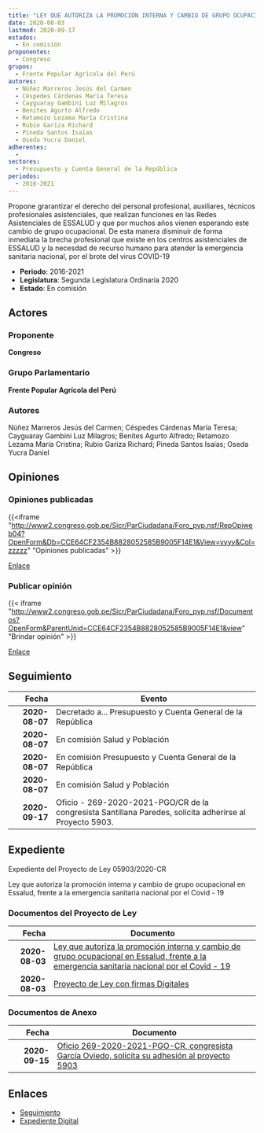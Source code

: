 ```yaml
---
title: "LEY QUE AUTORIZA LA PROMOCIÓN INTERNA Y CAMBIO DE GRUPO OCUPACIONAL EN ESSALUD FRENTE A LA EMERGENCIA SANITARIA NACIONAL POR EL COVID-19"
date: 2020-08-03
lastmod: 2020-09-17
estados: 
  - En comisión
proponentes: 
  - Congreso
grupos: 
  - Frente Popular Agrícola del Perú
autores: 
  - Núñez Marreros Jesús del Carmen
  - Céspedes Cárdenas María Teresa
  - Cayguaray Gambini Luz Milagros
  - Benites Agurto Alfredo
  - Retamozo Lezama María Cristina
  - Rubio Gariza Richard
  - Pineda Santos Isaías
  - Oseda Yucra Daniel
adherentes: 
  - 
sectores: 
  - Presupuesto y Cuenta General de la República
periodos: 
  - 2016-2021
---
```


Propone grarantizar el derecho del personal profesional, auxiliares, técnicos profesionales asistenciales, que realizan funciones en las Redes Asistenciales de ESSALUD y que por muchos años vienen esperando este cambio de grupo ocupacional. De esta manera disminuir de forma inmediata la brecha profesional que existe en los centros asistenciales de ESSALUD y la necesdad de recurso humano para atender la emergencia sanitaria nacional, por el brote del virus COVID-19

- **Periodo**: 2016-2021
- **Legislatura**: Segunda Legislatura Ordinaria 2020
- **Estado**: En comisión

## Actores

### Proponente

**Congreso**

### Grupo Parlamentario

**Frente Popular Agrícola del Perú**

### Autores

Núñez Marreros Jesús del Carmen; Céspedes Cárdenas María Teresa; Cayguaray Gambini Luz Milagros; Benites Agurto Alfredo; Retamozo Lezama María Cristina; Rubio Gariza Richard; Pineda Santos Isaías; Oseda Yucra Daniel


## Opiniones

### Opiniones publicadas

{{<iframe "http://www2.congreso.gob.pe/Sicr/ParCiudadana/Foro_pvp.nsf/RepOpiweb04?OpenForm&Db=CCE64CF2354B8828052585B9005F14E1&View=yyyy&Col=zzzzz" "Opiniones publicadas" >}}

[Enlace](http://www2.congreso.gob.pe/Sicr/ParCiudadana/Foro_pvp.nsf/RepOpiweb04?OpenForm&Db=CCE64CF2354B8828052585B9005F14E1&View=yyyy&Col=zzzzz)
### Publicar opinión

{{< iframe "http://www2.congreso.gob.pe/Sicr/ParCiudadana/Foro_pvp.nsf/Documentos?OpenForm&ParentUnid=CCE64CF2354B8828052585B9005F14E1&view" "Brindar opinión" >}}

[Enlace](http://www2.congreso.gob.pe/Sicr/ParCiudadana/Foro_pvp.nsf/Documentos?OpenForm&ParentUnid=CCE64CF2354B8828052585B9005F14E1&view)

## Seguimiento

| Fecha | Evento |
|------:|--------|
| **2020-08-07** | Decretado a... Presupuesto y Cuenta General de la República|
| **2020-08-07** | En comisión Salud y Población|
| **2020-08-07** | En comisión Presupuesto y Cuenta General de la República|
| **2020-08-07** | En comisión Salud y Población|
| **2020-09-17** | Oficio - 269-2020-2021-PGO/CR de la congresista Santillana Paredes, solicita adherirse al Proyecto 5903.|


## Expediente

Expediente del Proyecto de Ley 05903/2020-CR

Ley que autoriza la promoción interna y cambio de grupo ocupacional en Essalud, frente a la emergencia sanitaria nacional por el Covid - 19


### Documentos del Proyecto de Ley

| Fecha | Documento |
|------:|--------|
| **2020-08-03** | [Ley que autoriza la promoción interna y cambio de grupo ocupacional en Essalud, frente a la emergencia sanitaria nacional por el Covid - 19](http://www.leyes.congreso.gob.pe/Documentos/2016_2021/Proyectos_de_Ley_y_de_Resoluciones_Legislativas/PL0590320200803.pdf) |
| **2020-08-03** | [Proyecto de Ley con firmas Digitales](http://www.leyes.congreso.gob.pe/Documentos/2016_2021/Proyectos_de_Ley_y_de_Resoluciones_Legislativas/Proyectos_Firmas_digitales/PL05903.pdf) |

### Documentos de Anexo

| Fecha | Documento |
|------:|--------|
| **2020-09-15** | [Oficio 269-2020-2021-PGO-CR, congresista García Oviedo, solicita su adhesión al proyecto 5903](http://www.leyes.congreso.gob.pe/Documentos/2016_2021/Adhesiones/Proyectos_de_Ley/OFICIO-269-2020-2021-PGO-CR.pdf) |

## Enlaces 

- [Seguimiento](http://www2.congreso.gob.pe/Sicr/TraDocEstProc/CLProLey2016.nsf/f7fff46988ca05b1052578e100829cc7/9d61990a8fcce004052585b90074a38f?OpenDocument)
- [Expediente Digital](http://www2.congreso.gob.pe/Sicr/TraDocEstProc/CLProLey2016.nsf/f7fff46988ca05b1052578e100829cc7/9d61990a8fcce004052585b90074a38f?OpenDocument&Click=05257FB7005EB655.eb71d0cf91d8294e05256cdf006b5706/$Body/0.1C6C)
